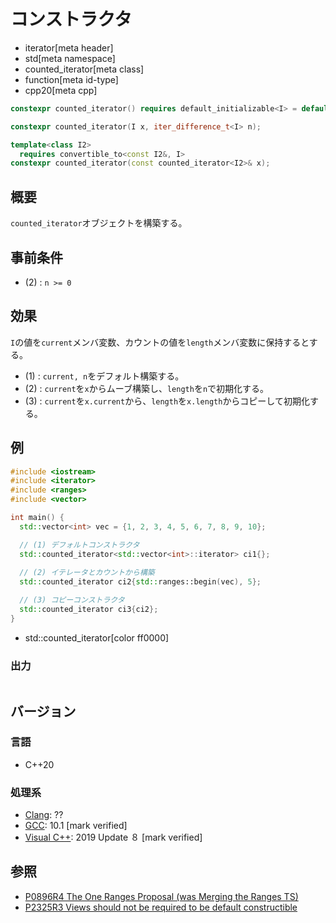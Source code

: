 # コンストラクタ
* iterator[meta header]
* std[meta namespace]
* counted_iterator[meta class]
* function[meta id-type]
* cpp20[meta cpp]

```cpp
constexpr counted_iterator() requires default_initializable<I> = default; // (1)

constexpr counted_iterator(I x, iter_difference_t<I> n);                  // (2)

template<class I2>
  requires convertible_to<const I2&, I>
constexpr counted_iterator(const counted_iterator<I2>& x);                // (3)
```

## 概要

`counted_iterator`オブジェクトを構築する。

## 事前条件

- (2) : `n >= 0`

## 効果

`I`の値を`current`メンバ変数、カウントの値を`length`メンバ変数に保持するとする。

- (1) : `current, n`をデフォルト構築する。
- (2) : `current`を`x`からムーブ構築し、`length`を`n`で初期化する。
- (3) : `current`を`x.current`から、`length`を`x.length`からコピーして初期化する。

## 例
```cpp example
#include <iostream>
#include <iterator>
#include <ranges>
#include <vector>

int main() {
  std::vector<int> vec = {1, 2, 3, 4, 5, 6, 7, 8, 9, 10};

  // (1) デフォルトコンストラクタ
  std::counted_iterator<std::vector<int>::iterator> ci1{};
  
  // (2) イテレータとカウントから構築
  std::counted_iterator ci2{std::ranges::begin(vec), 5};

  // (3) コピーコンストラクタ
  std::counted_iterator ci3{ci2};
}
```
* std::counted_iterator[color ff0000]

### 出力
```
```

## バージョン
### 言語
- C++20

### 処理系
- [Clang](/implementation.md#clang): ??
- [GCC](/implementation.md#gcc): 10.1 [mark verified]
- [Visual C++](/implementation.md#visual_cpp): 2019 Update ８ [mark verified]

## 参照
- [P0896R4 The One Ranges Proposal (was Merging the Ranges TS)](http://www.open-std.org/jtc1/sc22/wg21/docs/papers/2018/p0896r4.pdf)
- [P2325R3 Views should not be required to be default constructible](http://www.open-std.org/jtc1/sc22/wg21/docs/papers/2021/p2325r3.html)
